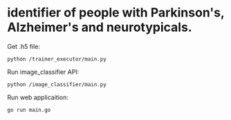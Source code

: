 # identifier of people with Parkinson's, Alzheimer's and neurotypicals.

Get .h5 file:

    python /trainer_executor/main.py

Run image_classifier API:

    python /image_classifier/main.py

Run web applicaition:

    go run main.go
